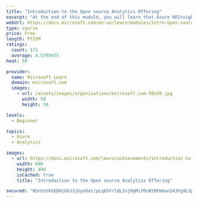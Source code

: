 ```yaml
---
title: "Introduction to the Open source Analytics Offering"
excerpt: "At the end of this module, you will learn that Azure HDInsight is a fully managed cloud service that enables you to efficiently process massive amounts of data using the most popular open source frameworks."
webUrl: https://docs.microsoft.com/en-us/learn/modules/intro-open-source-analytics-offering/
type: course
price: Free
length: PT31M
ratings:
  count: 171
  average: 4.5789475
heat: 50

provider:
  name: Microsoft Learn
  domain: microsoft.com
  images:
    - url: /assets/images/organizations/microsoft.com-50x50.jpg
      width: 50
      height: 50

levels:
  - Beginner

topics:
  - Azure
  - Analytics

images:
  - url: https://docs.microsoft.com/learn/achievements/introduction-to-the-open-source-analytics-offering-social.png
    width: 800
    height: 400
    isCached: true
    title: "Introduction to the Open source Analytics Offering"

secured: "NSrUshkhEDHjG6J3jGynDot/pLqbSFrlQL2njOgMifOcWtNYm6an243Fg9LSpYqdIsIfsXuOdlGEqrXOTJTEUSzA+TeFgNlTPR/6kPYtgmjslNiiHloCcgshJf55AlSKqs3M3paEtlzpuzFlI079auA3t4SMDe9fq9VJoUJ9NjE8z1UBNSQx4Gd/3261qhJkXv/EnNGLz/xvDSNvUp6k+7sIE3Ay8VGWaa61OmVmrr3CWggFnXHEod+oZ5ze5xRKE5kPWX4rx9VSiptQ+hQgk6dQApXHNxMtlRrz18TbA9RA/lZTyDyKARtQKrxLmZT6RLGULpHVxLrccOh32bZy8A6cH3JUpGMi2J5XZAQ4w8zBeHEqcYPxuQlaEy+4kn4PWOmmVHCfu02HPvnu7i7oTg==;oEL5YZb0mg/3x5tvW+DY+A=="
---
```


